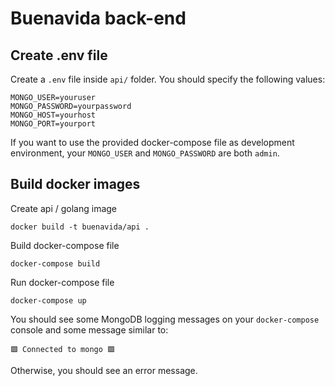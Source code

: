 # Buenavida back-end

## Create .env file

Create a `.env` file inside `api/` folder. You should specify the following values:

```
MONGO_USER=youruser
MONGO_PASSWORD=yourpassword
MONGO_HOST=yourhost
MONGO_PORT=yourport
```

If you want to use the provided docker-compose file as development environment, your `MONGO_USER` and `MONGO_PASSWORD` are both `admin`.

## Build docker images

Create api / golang image

```
docker build -t buenavida/api .
```

Build docker-compose file

```
docker-compose build
```

Run docker-compose file

```
docker-compose up
```

You should see some MongoDB logging messages on your `docker-compose` console and some message similar to: 

```
🟩 Connected to mongo 🟩
```

Otherwise, you should see an error message. 
